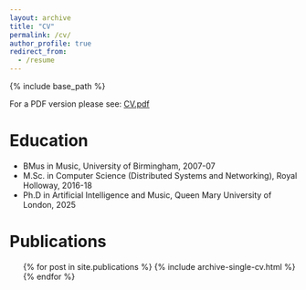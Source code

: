 ```yaml
---
layout: archive
title: "CV"
permalink: /cv/
author_profile: true
redirect_from:
  - /resume
---
```


{% include base_path %}

For a PDF version please see: [CV.pdf](/files/CV.pdf)

Education
======
* BMus in Music, University of Birmingham, 2007-07
* M.Sc. in Computer Science (Distributed Systems and Networking), Royal Holloway, 2016-18
* Ph.D in Artificial Intelligence and Music, Queen Mary University of London, 2025

Publications
======
  <ul>{% for post in site.publications %}
    {% include archive-single-cv.html %}
  {% endfor %}</ul>
